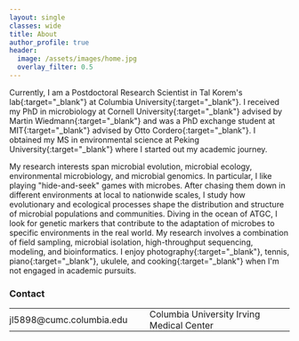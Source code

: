```yaml
---
layout: single
classes: wide
title: About
author_profile: true
header:
  image: /assets/images/home.jpg
  overlay_filter: 0.5
---
```


Currently, I am a Postdoctoral Research Scientist in [Tal Korem's lab](https://www.koremlab.science){:target="_blank"} at [Columbia University](https://www.columbia.edu){:target="_blank"}. I received my PhD in microbiology at [Cornell University](https://www.cornell.edu){:target="_blank"} advised by [Martin Wiedmann](https://foodsafety.foodscience.cornell.edu){:target="_blank"} and was a PhD exchange student at [MIT](http://www.mit.edu){:target="_blank"} advised by [Otto Cordero](https://www.corderolab.org/research/){:target="_blank"}. I obtained my MS in environmental science at [Peking University](http://english.pku.edu.cn){:target="_blank"} where I started out my academic journey. 

My research interests span microbial evolution, microbial ecology, environmental microbiology, and microbial genomics. In particular, I like playing "hide-and-seek" games with microbes. After chasing them down in different environments at local to nationwide scales, I study how evolutionary and ecological processes shape the distribution and structure of microbial populations and communities. Diving in the ocean of ATGC, I look for genetic markers that contribute to the adaptation of microbes to specific environments in the real world. My research involves a combination of field sampling, microbial isolation, high-throughput sequencing, modeling, and bioinformatics. I enjoy [photography](https://500px.com/cccelialiao){:target="_blank"}, tennis, [piano](https://list.youku.com/albumlist/show/id_51847948.html?spm=a2h0j.11185381.bpmodule-playpage-righttitle.5~H2~A){:target="_blank"}, ukulele, and [cooking](https://photos.app.goo.gl/9taqK59gWNfDu55JA){:target="_blank"} when I'm not engaged in academic pursuits.


### Contact

<table style="width:100%">
<tr>
	<td width="50%"><a  href="mailto:jl5898@cumc.columbia.edu" title="Email me"><i class="fa fa-fw fa-envelope"></i> jl5898@cumc.columbia.edu</a></td>
	<td width="50%"><a href="https://www.google.com/maps/search/Columbia+University+Irving+Medical+Center/@40.8417689,-73.9441223,17z/data=!3m1!4b1" title="Show on map" target="_blank"><i class="fa fa-fw fa-map-marker"></i> Columbia University Irving Medical Center </a></td>
</tr>
</table>

<style type="text/css">
  table, td {
    border: 0px solid black;
  }
  td {
    padding: 0px;
  }
	a {
		text-decoration: none;
	}
</style>
